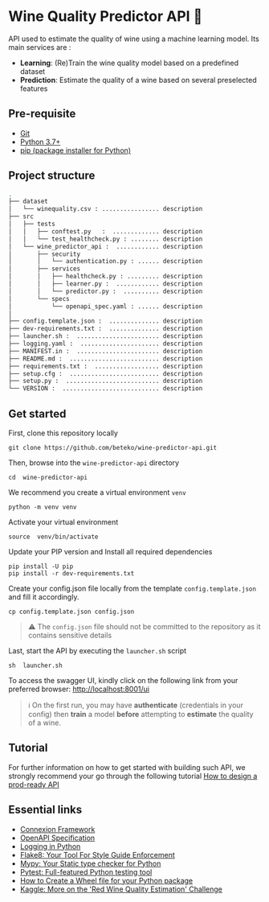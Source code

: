# Wine Quality Predictor API :wine_glass:

API used to estimate the quality of wine using a machine learning model. Its main services are :

 - **Learning**: (Re)Train the wine quality model based on a predefined dataset 
 - **Prediction**: Estimate the quality of a wine based on several preselected features


## Pre-requisite 

- [Git](https://git-scm.com/book/fr/v2/D%C3%A9marrage-rapide-Installation-de-Git)
- [Python 3.7+](https://www.python.org/downloads/)
- [pip (package installer for Python)](https://pip.pypa.io/en/stable/installation/) 


## Project structure

```bash
.
├── dataset
│   └── winequality.csv : ................ description
├── src
│   ├── tests
│   │   ├── conftest.py   :  ............. description
│   │   └── test_healthcheck.py : ........ description
│   └── wine_predictor_api :  ............ description
│       ├── security
│       │   └── authentication.py : ...... description
│       ├── services
│       │   ├── healthcheck.py : ......... description
│       │   ├── learner.py :  ............ description
│       │   └── predictor.py :  .......... description
│       └── specs
│           └── openapi_spec.yaml : ...... description
│ 
├── config.template.json :  .............. description
├── dev-requirements.txt :  .............. description
├── launcher.sh :  ....................... description
├── logging.yaml :  ...................... description
├── MANIFEST.in :  ....................... description
├── README.md :  ......................... description
├── requirements.txt :  .................. description
├── setup.cfg :  ......................... description
├── setup.py :  .......................... description
└── VERSION :  ........................... description

```
## Get started  



First, clone this repository locally 

```shell
git clone https://github.com/beteko/wine-predictor-api.git
```

Then, browse into the `wine-predictor-api` directory 


```shell
cd  wine-predictor-api
```

We recommend you create a virtual environment  `venv` 


```shell
python -m venv venv
```

Activate your virtual environment 

```shell
source  venv/bin/activate
```


Update your PIP version and Install all required dependencies 
```shell
pip install -U pip
pip install -r dev-requirements.txt
```

Create your config.json file locally from the template `config.template.json` and fill it accordingly. 
```shell
cp config.template.json config.json
```

> :warning: The `config.json` file should not be committed to the repository as it contains sensitive details


Last, start the API by executing the  `launcher.sh` script
```shell
sh  launcher.sh
```

To access the swagger UI, kindly click on the following link from your preferred browser: [http://localhost:8001/ui](http://localhost:8001/ui)


> :information_source: On the first run, you may have **authenticate** (credentials in your config) then  **train** a model **before** attempting to **estimate** the quality of a wine.



## Tutorial


For further information on how to get started with building such API, we strongly recommend your go through the following tutorial  [How to design a prod-ready API](https://github.com/beteko/tutorials-design-prod-ready-apis/blob/main/README.md) 


## Essential links


- [Connexion Framework](https://github.com/spec-first/connexion)
- [OpenAPI Specification](https://swagger.io/specification/)
- [Logging in Python](https://realpython.com/python-logging/)
- [Flake8: Your Tool For Style Guide Enforcement](https://flake8.pycqa.org/en/latest/)
- [Mypy: Your Static type checker for Python](https://mypy.readthedocs.io/en/stable/)
- [Pytest: Full-featured Python testing tool](https://docs.pytest.org/en/7.2.x/)
- [How to Create a Wheel file for your Python package](https://www.realpythonproject.com/how-to-create-a-wheel-file-for-your-python-package-and-import-it-in-another-project/)
- [Kaggle: More on the 'Red Wine Quality Estimation' Challenge](https://www.kaggle.com/datasets/uciml/red-wine-quality-cortez-et-al-2009)